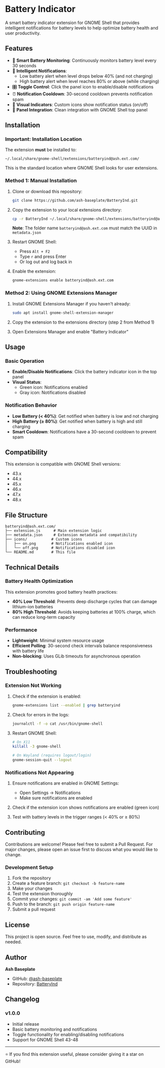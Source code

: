 # Battery Indicator

A smart battery indicator extension for GNOME Shell that provides intelligent notifications for battery levels to help optimize battery health and user productivity.

## Features

- 🔋 **Smart Battery Monitoring**: Continuously monitors battery level every 30 seconds
- 🔔 **Intelligent Notifications**: 
  - Low battery alert when level drops below 40% (and not charging)
  - High battery alert when level reaches 80% or above (while charging)
- 🎛️ **Toggle Control**: Click the panel icon to enable/disable notifications
- ⏰ **Notification Cooldown**: 30-second cooldown prevents notification spam
- 🎨 **Visual Indicators**: Custom icons show notification status (on/off)
- 📍 **Panel Integration**: Clean integration with GNOME Shell top panel

## Installation

### Important: Installation Location

The extension **must** be installed to:
```
~/.local/share/gnome-shell/extensions/batteryind@ash.ext.com/
```

This is the standard location where GNOME Shell looks for user extensions.

### Method 1: Manual Installation

1. Clone or download this repository:
   ```bash
   git clone https://github.com/ash-baseplate/BatteryInd.git
   ```

2. Copy the extension to your local extensions directory:
   ```bash
   cp -r BatteryInd ~/.local/share/gnome-shell/extensions/batteryind@ash.ext.com/
   ```

   **Note**: The folder name `batteryind@ash.ext.com` must match the UUID in `metadata.json`

3. Restart GNOME Shell:
   - Press `Alt + F2`
   - Type `r` and press Enter
   - Or log out and log back in

4. Enable the extension:
   ```bash
   gnome-extensions enable batteryind@ash.ext.com
   ```

### Method 2: Using GNOME Extensions Manager

1. Install GNOME Extensions Manager if you haven't already:
   ```bash
   sudo apt install gnome-shell-extension-manager
   ```

2. Copy the extension to the extensions directory (step 2 from Method 1)
3. Open Extensions Manager and enable "Battery Indicator"

## Usage

### Basic Operation

- **Enable/Disable Notifications**: Click the battery indicator icon in the top panel
- **Visual Status**: 
  - Green icon: Notifications enabled
  - Gray icon: Notifications disabled

### Notification Behavior

- **Low Battery (< 40%)**: Get notified when battery is low and not charging
- **High Battery (≥ 80%)**: Get notified when battery is high and still charging
- **Smart Cooldown**: Notifications have a 30-second cooldown to prevent spam

## Compatibility

This extension is compatible with GNOME Shell versions:
- 43.x
- 44.x  
- 45.x
- 46.x
- 47.x
- 48.x

## File Structure

```
batteryind@ash.ext.com/
├── extension.js      # Main extension logic
├── metadata.json     # Extension metadata and compatibility
├── icons/           # Custom icons
│   ├── on.png       # Notifications enabled icon
│   └── off.png      # Notifications disabled icon
└── README.md        # This file
```

## Technical Details

### Battery Health Optimization

This extension promotes good battery health practices:
- **40% Low Threshold**: Prevents deep discharge cycles that can damage lithium-ion batteries
- **80% High Threshold**: Avoids keeping batteries at 100% charge, which can reduce long-term capacity

### Performance

- **Lightweight**: Minimal system resource usage
- **Efficient Polling**: 30-second check intervals balance responsiveness with battery life
- **Non-blocking**: Uses GLib timeouts for asynchronous operation

## Troubleshooting

### Extension Not Working

1. Check if the extension is enabled:
   ```bash
   gnome-extensions list --enabled | grep batteryind
   ```

2. Check for errors in the logs:
   ```bash
   journalctl -f -o cat /usr/bin/gnome-shell
   ```

3. Restart GNOME Shell:
   ```bash
   # On X11
   killall -3 gnome-shell
   
   # On Wayland (requires logout/login)
   gnome-session-quit --logout
   ```

### Notifications Not Appearing

1. Ensure notifications are enabled in GNOME Settings:
   - Open Settings → Notifications
   - Make sure notifications are enabled

2. Check if the extension icon shows notifications are enabled (green icon)

3. Test with battery levels in the trigger ranges (< 40% or ≥ 80%)

## Contributing

Contributions are welcome! Please feel free to submit a Pull Request. For major changes, please open an issue first to discuss what you would like to change.

### Development Setup

1. Fork the repository
2. Create a feature branch: `git checkout -b feature-name`
3. Make your changes
4. Test the extension thoroughly
5. Commit your changes: `git commit -am 'Add some feature'`
6. Push to the branch: `git push origin feature-name`
7. Submit a pull request

## License

This project is open source. Feel free to use, modify, and distribute as needed.

## Author

**Ash Baseplate**
- GitHub: [@ash-baseplate](https://github.com/ash-baseplate)
- Repository: [BatteryInd](https://github.com/ash-baseplate/BatteryInd)

## Changelog

### v1.0.0
- Initial release
- Basic battery monitoring and notifications
- Toggle functionality for enabling/disabling notifications
- Support for GNOME Shell 43-48

---

⭐ If you find this extension useful, please consider giving it a star on GitHub!